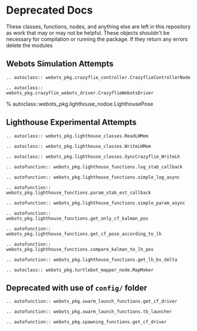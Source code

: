 # Deprecated Docs

These classes, functions, nodes, and anything else are left in this repository as work that may or may not be helpful. These objects shouldn't be necessary for compilation or running the package. If they return any errors delete the modules

## Webots Simulation Attempts

```{eval-rst}
.. autoclass:: webots_pkg.crazyflie_controller.CrazyflieControllerNode
```

```{eval-rst}
.. autoclass:: webots_pkg.crazyflie_webots_driver.CrazyflieWebotsDriver
```

% autoclass::webots_pkg.lighthouse_nodoe.LighthousePose

## Lighthouse Experimental Attempts

```{eval-rst}
.. autoclass:: webots_pkg.lighthouse_classes.ReadLHMem
```

```{eval-rst}
.. autoclass:: webots_pkg.lighthouse_classes.WriteLHMem
```

```{eval-rst}
.. autoclass:: webots_pkg.lighthouse_classes.SyncCrazyflie_WriteLh
```

```{eval-rst}
.. autofunction:: webots_pkg.lighthouse_functions.log_stab_callback
```

```{eval-rst}
.. autofunction:: webots_pkg.lighthouse_functions.simple_log_async
```

```{eval-rst}
.. autofunction:: webots_pkg.lighthouse_functions.param_stab_est_callback
```

```{eval-rst}
.. autofunction:: webots_pkg.lighthouse_functions.simple_param_async
```

```{eval-rst}
.. autofunction:: webots_pkg.lighthouse_functions.get_only_cf_kalman_pos
```

```{eval-rst}
.. autofunction:: webots_pkg.lighthouse_functions.get_cf_pose_according_to_lh
```

```{eval-rst}
.. autofunction:: webots_pkg.lighthouse_functions.compare_kalman_to_lh_pos
```

```{eval-rst}
.. autofunction:: webots_pkg.lighthouse_functions.get_lh_bs_delta
```

```{eval-rst}
.. autoclass:: webots_pkg.turtlebot_mapper_node.MapMaker
```

## Deprecated with use of `config/` folder

```{eval-rst}
.. autofunction:: webots_pkg.swarm_launch_functions.get_cf_driver
```

```{eval-rst}
.. autofunction:: webots_pkg.swarm_launch_functions.tb_launcher
```

```{eval-rst}
.. autofunction:: webots_pkg.spawning_functions.get_cf_driver
```
